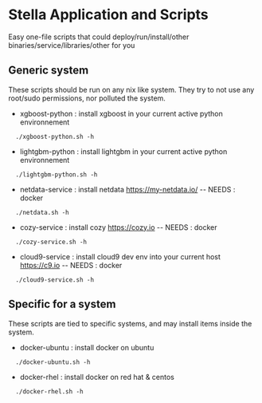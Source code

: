 
# Stella Application and Scripts


Easy one-file scripts that could deploy/run/install/other binaries/service/libraries/other for you

## Generic system

These scripts should be run on any nix like system. They try to not use any root/sudo permissions,
nor polluted the system.


* xgboost-python : install xgboost in your current active python environnement
```
  ./xgboost-python.sh -h
```

* lightgbm-python : install lightgbm in your current active python environnement
```
  ./lightgbm-python.sh -h
```

* netdata-service : install netdata https://my-netdata.io/ -- NEEDS : docker
```
  ./netdata.sh -h
```

* cozy-service : install cozy https://cozy.io -- NEEDS : docker
```
  ./cozy-service.sh -h
```

* cloud9-service : install cloud9 dev env into your current host https://c9.io -- NEEDS : docker
```
  ./cloud9-service.sh -h
```

## Specific for a system

These scripts are tied to specific systems, and may install items inside the system.

* docker-ubuntu : install docker on ubuntu
```
  ./docker-ubuntu.sh -h
```

* docker-rhel : install docker on red hat & centos
```
  ./docker-rhel.sh -h
```
